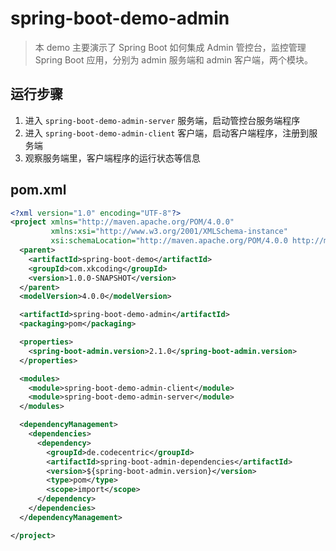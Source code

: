 # spring-boot-demo-admin

> 本 demo 主要演示了 Spring Boot 如何集成 Admin 管控台，监控管理 Spring Boot 应用，分别为 admin 服务端和 admin 客户端，两个模块。

## 运行步骤

1. 进入 `spring-boot-demo-admin-server` 服务端，启动管控台服务端程序
2. 进入 `spring-boot-demo-admin-client` 客户端，启动客户端程序，注册到服务端
3. 观察服务端里，客户端程序的运行状态等信息

## pom.xml

```xml
<?xml version="1.0" encoding="UTF-8"?>
<project xmlns="http://maven.apache.org/POM/4.0.0"
         xmlns:xsi="http://www.w3.org/2001/XMLSchema-instance"
         xsi:schemaLocation="http://maven.apache.org/POM/4.0.0 http://maven.apache.org/xsd/maven-4.0.0.xsd">
  <parent>
    <artifactId>spring-boot-demo</artifactId>
    <groupId>com.xkcoding</groupId>
    <version>1.0.0-SNAPSHOT</version>
  </parent>
  <modelVersion>4.0.0</modelVersion>

  <artifactId>spring-boot-demo-admin</artifactId>
  <packaging>pom</packaging>

  <properties>
    <spring-boot-admin.version>2.1.0</spring-boot-admin.version>
  </properties>

  <modules>
    <module>spring-boot-demo-admin-client</module>
    <module>spring-boot-demo-admin-server</module>
  </modules>

  <dependencyManagement>
    <dependencies>
      <dependency>
        <groupId>de.codecentric</groupId>
        <artifactId>spring-boot-admin-dependencies</artifactId>
        <version>${spring-boot-admin.version}</version>
        <type>pom</type>
        <scope>import</scope>
      </dependency>
    </dependencies>
  </dependencyManagement>

</project>
```

